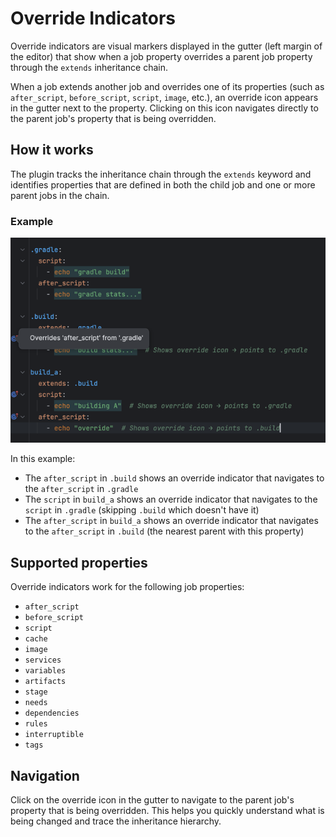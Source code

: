 # Override Indicators

Override indicators are visual markers displayed in the gutter (left margin of the editor) that show when a job property overrides a parent job property through the `extends` inheritance chain.

When a job extends another job and overrides one of its properties (such as `after_script`, `before_script`, `script`, `image`, etc.), an override icon appears in the gutter next to the property. Clicking on this icon navigates directly to the parent job's property that is being overridden.

## How it works

The plugin tracks the inheritance chain through the `extends` keyword and identifies properties that are defined in both the child job and one or more parent jobs in the chain.

### Example

![img/override-indicators.png](img/override-indicators.png)

In this example:
- The `after_script` in `.build` shows an override indicator that navigates to the `after_script` in `.gradle`
- The `script` in `build_a` shows an override indicator that navigates to the `script` in `.gradle` (skipping `.build` which doesn't have it)
- The `after_script` in `build_a` shows an override indicator that navigates to the `after_script` in `.build` (the nearest parent with this property)

## Supported properties

Override indicators work for the following job properties:
- `after_script`
- `before_script`
- `script`
- `cache`
- `image`
- `services`
- `variables`
- `artifacts`
- `stage`
- `needs`
- `dependencies`
- `rules`
- `interruptible`
- `tags`

## Navigation

Click on the override icon in the gutter to navigate to the parent job's property that is being overridden. This helps you quickly understand what is being changed and trace the inheritance hierarchy.

